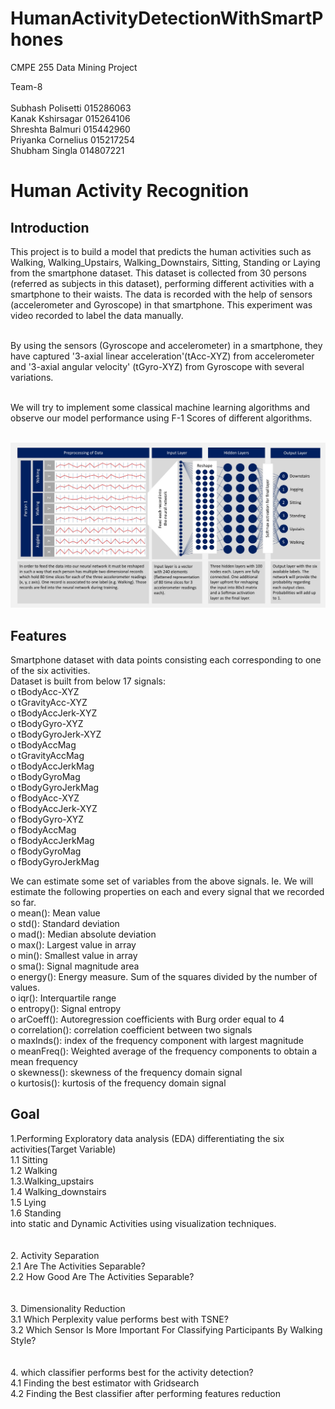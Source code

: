 # HumanActivityDetectionWithSmartPhones
CMPE 255 Data Mining Project<br>

Team-8<br><br>
Subhash Polisetti 015286063<br>
Kanak Kshirsagar 015264106<br>
Shreshta Balmuri 015442960<br>
Priyanka Cornelius 015217254<br>
Shubham Singla 014807221<br>

# Human Activity Recognition

## Introduction

This project is to build a model that predicts the human activities such as Walking, Walking_Upstairs, Walking_Downstairs, Sitting, Standing or Laying from the smartphone dataset.
This dataset is collected from 30 persons (referred as subjects in this dataset), performing different activities with a smartphone to their waists. The data is recorded with the help of sensors (accelerometer and Gyroscope) in that smartphone. This experiment was video recorded to label the data manually.<br><br>

By using the sensors (Gyroscope and accelerometer) in a smartphone, they have captured '3-axial linear acceleration'(tAcc-XYZ) from accelerometer and '3-axial angular velocity' (tGyro-XYZ) from Gyroscope with several variations.<br><br>

We will try to implement some classical machine learning algorithms and observe our model performance using F-1 Scores of different algorithms.<br><br>

![](photos/nn.jpeg)


## Features
Smartphone dataset with data points consisting each corresponding to one of the six activities.<br>
Dataset is built from below 17 signals:<br>
o	tBodyAcc-XYZ<br>
o	tGravityAcc-XYZ<br>
o	tBodyAccJerk-XYZ<br>
o	tBodyGyro-XYZ<br>
o	tBodyGyroJerk-XYZ<br>
o	tBodyAccMag<br>
o	tGravityAccMag<br>
o	tBodyAccJerkMag<br>
o	tBodyGyroMag<br>
o	tBodyGyroJerkMag<br>
o	fBodyAcc-XYZ<br>
o	fBodyAccJerk-XYZ<br>
o	fBodyGyro-XYZ<br>
o	fBodyAccMag<br>
o	fBodyAccJerkMag<br>
o	fBodyGyroMag<br>
o	fBodyGyroJerkMag<br>

We can estimate some set of variables from the above signals. Ie. We will estimate the following properties on each and every signal that we recorded so far.<br>
o	mean(): Mean value<br>
o	std(): Standard deviation<br>
o	mad(): Median absolute deviation<br>
o	max(): Largest value in array<br>
o	min(): Smallest value in array<br>
o	sma(): Signal magnitude area<br>
o	energy(): Energy measure. Sum of the squares divided by the number of values.<br>
o	iqr(): Interquartile range<br>
o	entropy(): Signal entropy<br>
o	arCoeff(): Autoregression coefficients with Burg order equal to 4<br>
o	correlation(): correlation coefficient between two signals<br>
o	maxInds(): index of the frequency component with largest magnitude<br>
o	meanFreq(): Weighted average of the frequency components to obtain a mean frequency<br>
o	skewness(): skewness of the frequency domain signal<br>
o	kurtosis(): kurtosis of the frequency domain signal<br>



## Goal

1.Performing Exploratory data analysis (EDA) differentiating the six activities(Target Variable) <br>
 1.1 Sitting <br>
 1.2 Walking <br>
 1.3.Walking_upstairs <br>
 1.4 Walking_downstairs <br>
 1.5 Lying <br>
 1.6 Standing <br>
 into static and Dynamic Activities using visualization techniques.<br>
<br>
<br>
2. Activity Separation <br>
    2.1 Are The Activities Separable? <br>
    2.2 How Good Are The Activities Separable? <br>
<br>
<br>
3. Dimensionality Reduction <br>
   3.1 Which Perplexity value performs best with TSNE? <br>
   3.2 Which Sensor Is More Important For Classifying Participants By Walking Style? <br>
<br>
<br>
4. which classifier performs best for the activity detection? <br>
   4.1 Finding the best estimator with Gridsearch <br>
   4.2 Finding the Best classifier after performing features reduction

